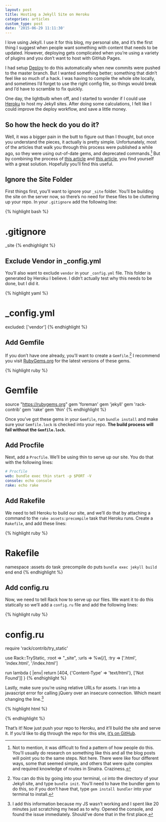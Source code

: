 ```yaml
---
layout: post
title: Hosting a Jekyll Site on Heroku
categories: articles
custom_type: post
date: '2015-06-29 11:11:30'
---
```


I love using Jekyll. I use it for this blog, my personal site, and it’s the first thing I suggest when people want something with content that needs to be updated. However, deploying gets complicated when you’re using a variety of plugins and you don’t want to host with GitHub Pages.

I had setup [Deploy](https://www.deployhq.com/) to do this automatically when new commits were pushed to the master branch. But I wanted something better; something that didn’t feel like so much of a hack. I was having to compile the whole site locally, and sometimes I’d forget to use the right config file, so things would break and I’d have to scramble to fix quickly.

One day, the lightbulb when off, and I started to wonder if I could use [Heroku](https://www.heroku.com/home) to host my Jekyll sites. After doing some calculations, I felt like I could improve the deploy workflow, and save a little money.

## So how the heck do you do it? 
Well, it was a bigger pain in the butt to figure out than I thought, but once you understand the pieces, it actually is pretty simple. Unfortunately, most of the articles that walk you through this process were published a while ago, so they were using out-of-date gems, and deprecated commands.[^1] But by combining the process of [this article](http://blog.bigbinary.com/2014/04/27/deploy-jekyll-to-heroku.html) and [this article](http://www.jamesward.com/2014/09/24/jekyll-on-heroku), you find yourself with a great solution. Hopefully you’ll find this useful.

## Ignore the Site Folder
First things first, you’ll want to ignore your `_site` folder. You’ll be building the site on the server now, so there’s no need for these files to be cluttering up your repo. In your `.gitignore` add the following line:

{% highlight bash %}
# .gitignore
_site
{% endhighlight %}

## Exclude Vendor in \_config.yml
You’ll also want to exclude `vendor` in your `_config.yml` file. This folder is generated by Heroku I believe. I didn’t actually test why this needs to be done, but I did it.

{% highlight yaml %}
# _config.yml
excluded: ['vendor']
{% endhighlight %}

## Add Gemfile
If you don’t have one already, you’ll want to create a `Gemfile`.[^2] I recommend you visit [RubyGems.org](https://rubygems.org/) for the latest versions of these gems.

{% highlight ruby %}
# Gemfile
source "https://rubygems.org"
gem 'foreman'
gem 'jekyll'
gem 'rack-contrib'
gem 'rake'
gem 'thin'
{% endhighlight %}

Once you’ve got these gems in your `Gemfile`, run `bundle install` and make sure your `Gemfile.lock` is checked into your repo. **The build process will fail without the `Gemfile.lock`.**

## Add Procfile
Next, add a `Procfile`. We’ll be using thin to serve up our site. You do that with the following lines:

```yaml
# Procfile
web: bundle exec thin start -p $PORT -V
console: echo console
rake: echo rake
```

## Add Rakefile
We need to tell Heroku to build our site, and we’ll do that by attaching a command to the `rake assets:precompile` task that Heroku runs. Create a `Rakefile`, and add these lines:

{% highlight ruby %}
# Rakefile
namespace :assets do
  task :precompile do
    puts `bundle exec jekyll build`
  end
end
{% endhighlight %}

## Add config.ru
Now, we need to tell Rack how to serve up our files. We want it to do this statically so we’ll add a `config.ru` file and add the following lines:

{% highlight ruby %}
# config.ru
require 'rack/contrib/try_static'

use Rack::TryStatic,
  :root => "_site",
  :urls => %w[/],
  :try => ['.html', 'index.html', '/index.html']

run lambda { |env|
  return [404, {'Content-Type' => 'text/html'}, ['Not Found']]
}
{% endhighlight %}

Lastly, make sure you’re using relative URLs for assets. I ran into a javascript error for calling jQuery over an insecure connection. Which meant changing the line.[^3]

{% highlight html %}
<!-- You'll change a line like this -->
<script src="http://ajax.googleapis.com/ajax/libs/jquery/1.10.2/jquery.min.js"></script>
	
<!-- To this -->
<script src="//ajax.googleapis.com/ajax/libs/jquery/1.10.2/jquery.min.js"></script>
{% endhighlight %}

That’s it! Now just push your repo to Heroku, and it’ll build the site and serve it. If you’d like to dig through the repo for this site, [it’s on GitHub](https://github.com/ttimsmith/theboldreport.net).

[^1]:	Not to mention, it was difficult to find a pattern of how people do this. You’ll usually do research on something like this and all the blog posts will point you to the same steps. Not here. There were like four different ways, some that seemed simple, and others that were quite complex and required knowledge of routes in Sinatra. Craziness.

[^2]:	You can do this by going into your terminal, `cd` into the directory of your Jekyll site, and type `bundle init`. You’ll need to have the bundler gem to do this, so if you don’t have that, type `gem install bundler` into your terminal to install.

[^3]:	I add this information because my JS wasn’t working and I spent like 20 minutes just scratching my head as to why. Opened the console, and found the issue immediately. Should’ve done that in the first place.
